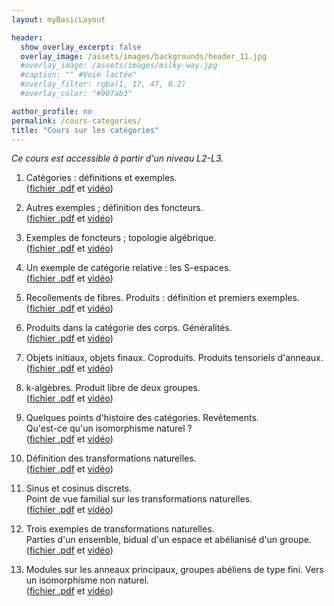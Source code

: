 ```yaml
---
layout: myBasicLayout

header:
  show_overlay_excerpt: false
  overlay_image: /assets/images/backgrounds/header_11.jpg
  #overlay_image: /assets/images/milky-way.jpg
  #caption: "" #Voie lactée"
  #overlay_filter: rgba(1, 17, 47, 0.2)
  #overlay_color: "#907ab3"

author_profile: no
permalink: /cours-categories/
title: "Cours sur les catégories"
---
```


*Ce cours est accessible à partir d'un niveau L2-L3.*

1. Catégories : définitions et exemples.  
([fichier .pdf](1_categories_definition_exemples.pdf)
et [vidéo](https://youtu.be/BqPdpzYh3uI))

1. Autres exemples ; définition des foncteurs.  
([fichier .pdf](2_autres_exemples_et_foncteurs.pdf)
et [vidéo](https://youtu.be/OxdiWXWGtWc))

1. Exemples de foncteurs ; topologie algébrique.  
([fichier .pdf](3_exemples_de_foncteurs_topologie_algebrique.pdf)
et [vidéo](https://youtu.be/kdDqW3oQ9ng))

1. Un exemple de catégorie relative : les S-espaces.  
([fichier .pdf](4_un_exemple_de_categorie_relative_les_S_espaces.pdf)
et [vidéo](https://youtu.be/7Ru1as-yv6E))

1. Recollements de fibres. Produits : définition et premiers exemples.  
([fichier .pdf](5_recollement_de_fibres_Produits.pdf)
et [vidéo](https://youtu.be/UPRkEEXCczg))

1. Produits dans la catégorie des corps. Généralités.  
([fichier .pdf](6_produits_dans_la_categorie_des_corps_et_generalites.pdf)
et [vidéo](https://youtu.be/irHwB-pknVE))

1. Objets initiaux, objets finaux. Coproduits. Produits tensoriels d'anneaux.  
([fichier .pdf](6_produits_dans_la_categorie_des_corps_et_generalites.pdf)
et [vidéo](https://youtu.be/no9y2DzCRvQ))

1. k-algèbres. Produit libre de deux groupes.  
([fichier .pdf](8_k_algebres_Produit_libre_de_deux_groupes.pdf)
et [vidéo](https://youtu.be/_M6IW8OryK8))

1. Quelques points d'histoire des catégories.  Revêtements.  
Qu'est-ce qu'un isomorphisme naturel ?  
([fichier .pdf](9_Histoire_Revetements_Isomorphismes_naturels.pdf)
et [vidéo](https://youtu.be/AikoBApiMTI))

1. Définition des transformations naturelles.  
([fichier .pdf](10_transformations_naturelles.pdf)
et [vidéo](https://youtu.be/1_VGt0f2LFM))

1. Sinus et cosinus discrets.  
Point de vue familial sur les transformations naturelles.  
([fichier .pdf](11_Sinus_discret_transformations_naturelles_en_famille.pdf)
et [vidéo](https://youtu.be/xxV7clBr4aE))

1. Trois exemples de transformations naturelles.  
Parties d'un ensemble, bidual d'un espace et abélianisé d'un groupe.  
([fichier .pdf](12_Trois_exemples_de_transformations_naturelles.pdf)
et [vidéo](https://youtu.be/L6ObOdysnd8))


1. Modules sur les anneaux principaux, groupes abéliens de type fini.  Vers un isomorphisme non naturel.  
([fichier .pdf](13_Vers_un_isomorphisme_non_naturel.pdf)
et [vidéo](https://youtu.be/tj79K2TEwWA))

